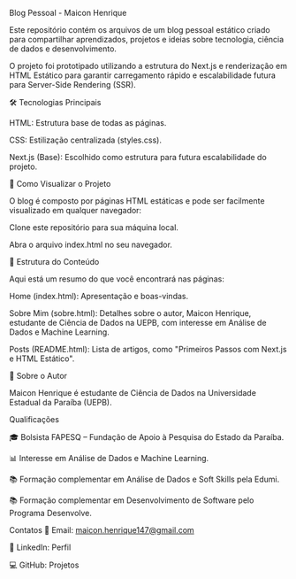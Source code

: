 Blog Pessoal - Maicon Henrique

Este repositório contém os arquivos de um blog pessoal estático criado para compartilhar aprendizados, projetos e ideias sobre tecnologia, ciência de dados e desenvolvimento.

O projeto foi prototipado utilizando a estrutura do Next.js e renderização em HTML Estático para garantir carregamento rápido e escalabilidade futura para Server-Side Rendering (SSR).

🛠️ Tecnologias Principais

HTML: Estrutura base de todas as páginas.

CSS: Estilização centralizada (styles.css).

Next.js (Base): Escolhido como estrutura para futura escalabilidade do projeto.

🚀 Como Visualizar o Projeto

O blog é composto por páginas HTML estáticas e pode ser facilmente visualizado em qualquer navegador:

Clone este repositório para sua máquina local.

Abra o arquivo index.html no seu navegador.

📄 Estrutura do Conteúdo

Aqui está um resumo do que você encontrará nas páginas:

Home (index.html): Apresentação e boas-vindas.

Sobre Mim (sobre.html): Detalhes sobre o autor, Maicon Henrique, estudante de Ciência de Dados na UEPB, com interesse em Análise de Dados e Machine Learning.

Posts (README.html): Lista de artigos, como "Primeiros Passos com Next.js e HTML Estático".

👤 Sobre o Autor

Maicon Henrique é estudante de Ciência de Dados na Universidade Estadual da Paraíba (UEPB).

Qualificações

🎓 Bolsista FAPESQ – Fundação de Apoio à Pesquisa do Estado da Paraíba.

📊 Interesse em Análise de Dados e Machine Learning.

📚 Formação complementar em Análise de Dados e Soft Skills pela Edumi.

📚 Formação complementar em Desenvolvimento de Software pelo Programa Desenvolve.

Contatos
📧 Email: maicon.henrique147@gmail.com

💼 LinkedIn: Perfil

💻 GitHub: Projetos

